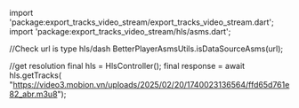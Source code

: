 import 'package:export_tracks_video_stream/export_tracks_video_stream.dart';
import 'package:export_tracks_video_stream/hls/asms.dart';

 //Check url is type hls/dash
 BetterPlayerAsmsUtils.isDataSourceAsms(url);


 //get resolution
 final hls = HlsController();
    final response = await hls.getTracks(
        "https://video3.mobion.vn/uploads/2025/02/20/1740023136564/ffd65d761e82_abr.m3u8");
